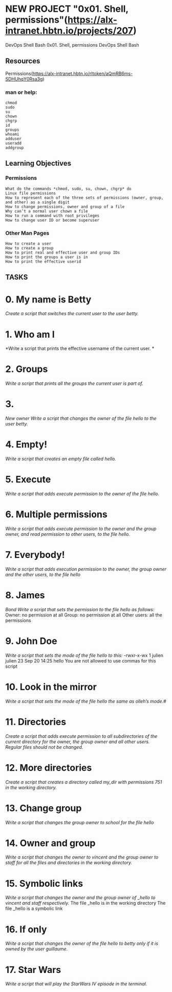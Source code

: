 # NEW PROJECT "0x01. Shell, permissions"(https://alx-intranet.hbtn.io/projects/207)
DevOps
Shell
Bash 
0x01. Shell, permissions
DevOps
Shell
Bash

## Resources
Permissions(https://alx-intranet.hbtn.io/rltoken/aQmRB6ms-SDHUhqY0Rsa3g)
### man or help:
	chmod
	sudo
	su
	chown
	chgrp
	id
	groups
	whoami
	adduser
	useradd
	addgroup
## Learning Objectives
### Permissions
	What do the commands *chmod, sudo, su, chown, chgrp* do
	Linux file permissions
	How to represent each of the three sets of permissions (owner, group, and other) as a single digit
	How to change permissions, owner and group of a file
	Why can’t a normal user chown a file
	How to run a command with root privileges
	How to change user ID or become superuser
### Other Man Pages
	How to create a user
	How to create a group
	How to print real and effective user and group IDs
	How to print the groups a user is in
	How to print the effective userid
## TASKS
# 0. My name is Betty
*Create a script that switches the current user to the user betty.*
# 1. Who am I 
*Write a script that prints the effective username of the current user. *
# 2. Groups 
*Write a script that prints all the groups the current user is part of.*
# 3.
*New owner Write a script that changes the owner of the file hello to the user betty.*
# 4. Empty! 
*Write a script that creates an empty file called hello.*
# 5. Execute 
*Write a script that adds execute permission to the owner of the file hello.*
# 6. Multiple permissions 
*Write a script that adds execute permission to the owner and the group owner, and read permission to other users, to the file hello.*
# 7. Everybody!
*Write a script that adds execution permission to the owner, the group owner and the other users, to the file hello*
# 8. James
*Bond Write a script that sets the permission to the file hello as follows:*
	Owner: no permission at all
	Group: no permission at all
	Other users: all the permissions
# 9. John Doe
*Write a script that sets the mode of the file hello to this:*
	-rwxr-x-wx 1 julien julien 23 Sep 20 14:25 hello
	You are not allowed to use commas for this script
# 10. Look in the mirror
*Write a script that sets the mode of the file hello the same as olleh’s mode.*#
# 11. Directories 
*Create a script that adds execute permission to all subdirectories of the current directory for the owner, the group owner and all other users. Regular files should not be changed.*
# 12. More directories
*Create a script that creates a directory called my_dir with permissions 751 in the working directory.*
# 13. Change group 
*Write a script that changes the group owner to school for the file hello*
# 14. Owner and group
*Write a script that changes the owner to vincent and the group owner to staff for all the files and directories in the working directory.*
# 15. Symbolic links
*Write a script that changes the owner and the group owner of _hello to vincent and staff respectively.*
    The file _hello is in the working directory
	The file _hello is a symbolic link 
# 16. If only
*Write a script that changes the owner of the file hello to betty only if it is owned by the user guillaume.*
# 17. Star Wars
*Write a script that will play the StarWars IV episode in the terminal.*
